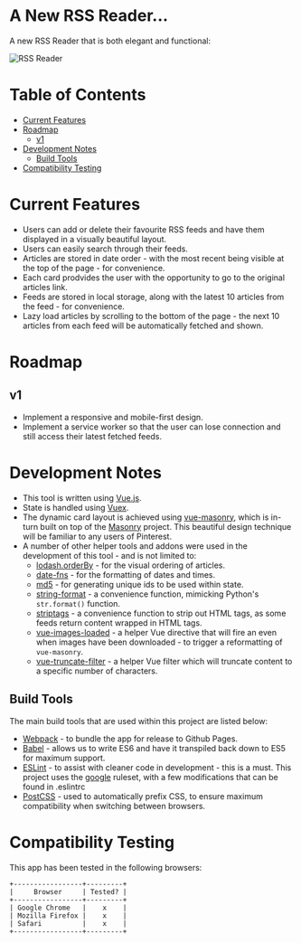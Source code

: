 # A New RSS Reader...

A new RSS Reader that is both elegant and functional:

![RSS Reader](https://imgur.com/a/2rMqaTv)

# Table of Contents
* [Current Features](#current-features)
* [Roadmap](#roadmap)
    * [v1](#v1)
* [Development Notes](#development-notes)
    * [Build Tools](#build-tools)
* [Compatibility Testing](#compatibility-testing)

# Current Features

* Users can add or delete their favourite RSS feeds and have them displayed in a visually beautiful layout.
* Users can easily search through their feeds.
* Articles are stored in date order - with the most recent being visible at the top of the page - for convenience.
* Each card prodvides the user with the opportunity to go to the original articles link.
* Feeds are stored in local storage, along with the latest 10 articles from the feed - for convenience.
* Lazy load articles by scrolling to the bottom of the page - the next 10 articles from each feed will be automatically fetched and shown.

# Roadmap

## v1
* Implement a responsive and mobile-first design.
* Implement a service worker so that the user can lose connection and still access their latest fetched feeds.

# Development Notes

* This tool is written using [Vue.js](https://github.com/vuejs/vue).
* State is handled using [Vuex](https://github.com/vuejs/vuex).
* The dynamic card layout is achieved using [vue-masonry](https://github.com/shershen08/vue-masonry), which is in-turn built on top of the [Masonry](https://masonry.desandro.com/) project. This beautiful design technique will be familiar to any users of Pinterest.
* A number of other helper tools and addons were used in the development of this tool - and is not limited to:
    * [lodash.orderBy](https://www.npmjs.com/package/lodash.orderby) - for the visual ordering of articles.
    * [date-fns](https://date-fns.org/) - for the formatting of dates and times.
    * [md5](https://www.npmjs.com/package/md5) - for generating unique ids to be used within state.
    * [string-format](https://www.npmjs.com/package/string-format) - a convenience function, mimicking Python's `str.format()` function.
    * [striptags](https://www.npmjs.com/package/striptags) - a convenience function to strip out HTML tags, as some feeds return content wrapped in HTML tags.
    * [vue-images-loaded](https://www.npmjs.com/package/vue-images-loaded) - a helper Vue directive that will fire an even when images have been downloaded - to trigger a reformatting of `vue-masonry`.
    * [vue-truncate-filter](https://www.npmjs.com/package/vue-truncate-filter) - a helper Vue filter which will truncate content to a specific number of characters.
    
## Build Tools

The main build tools that are used within this project are listed below:
* [Webpack](https://webpack.js.org/) - to bundle the app for release to Github Pages.
* [Babel](https://babeljs.io/) - allows us to write ES6 and have it transpiled back down to ES5 for maximum support.
* [ESLint](https://eslint.org/) - to assist with cleaner code in development - this is a must. This project uses the [google](https://github.com/google/eslint-config-google) ruleset, with a few modifications that can be found in .eslintrc
* [PostCSS](http://postcss.org/) - used to automatically prefix CSS, to ensure maximum compatibility when switching between browsers.

# Compatibility Testing

This app has been tested in the following browsers:

```
+-----------------+---------+
|     Browser     | Tested? |
+-----------------+---------+
| Google Chrome   |    x    |
| Mozilla Firefox |    x    |
| Safari          |    x    |
+-----------------+---------+
```